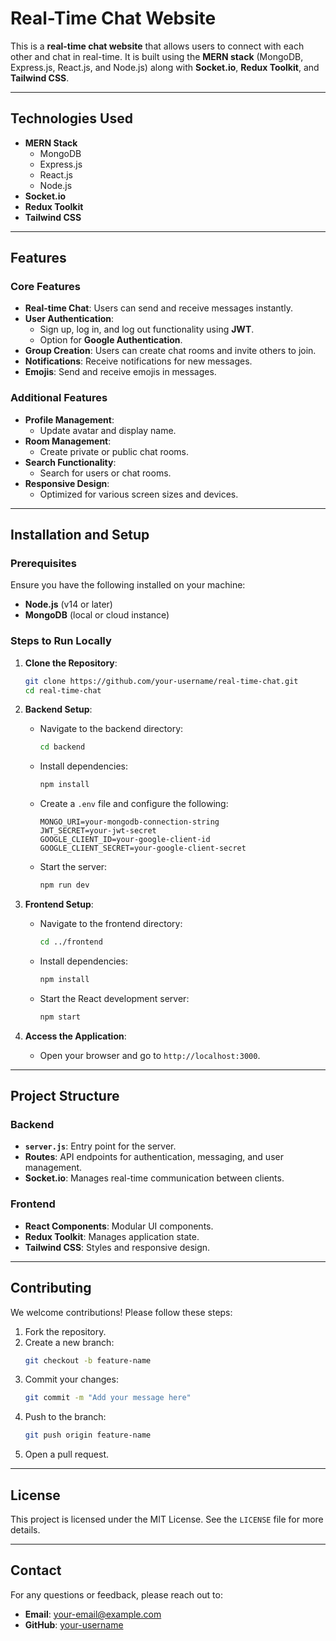 # Real-Time Chat Website

This is a **real-time chat website** that allows users to connect with each other and chat in real-time. It is built using the **MERN stack** (MongoDB, Express.js, React.js, and Node.js) along with **Socket.io**, **Redux Toolkit**, and **Tailwind CSS**.

---

## Technologies Used
- **MERN Stack**
  - MongoDB
  - Express.js
  - React.js
  - Node.js
- **Socket.io**
- **Redux Toolkit**
- **Tailwind CSS**

---

## Features

### Core Features
- **Real-time Chat**: Users can send and receive messages instantly.
- **User Authentication**:
  - Sign up, log in, and log out functionality using **JWT**.
  - Option for **Google Authentication**.
- **Group Creation**: Users can create chat rooms and invite others to join.
- **Notifications**: Receive notifications for new messages.
- **Emojis**: Send and receive emojis in messages.

### Additional Features
- **Profile Management**:
  - Update avatar and display name.
- **Room Management**:
  - Create private or public chat rooms.
- **Search Functionality**:
  - Search for users or chat rooms.
- **Responsive Design**:
  - Optimized for various screen sizes and devices.

---

## Installation and Setup

### Prerequisites
Ensure you have the following installed on your machine:
- **Node.js** (v14 or later)
- **MongoDB** (local or cloud instance)

### Steps to Run Locally

1. **Clone the Repository**:
   ```bash
   git clone https://github.com/your-username/real-time-chat.git
   cd real-time-chat
   ```

2. **Backend Setup**:
   - Navigate to the backend directory:
     ```bash
     cd backend
     ```
   - Install dependencies:
     ```bash
     npm install
     ```
   - Create a `.env` file and configure the following:
     ```env
     MONGO_URI=your-mongodb-connection-string
     JWT_SECRET=your-jwt-secret
     GOOGLE_CLIENT_ID=your-google-client-id
     GOOGLE_CLIENT_SECRET=your-google-client-secret
     ```
   - Start the server:
     ```bash
     npm run dev
     ```

3. **Frontend Setup**:
   - Navigate to the frontend directory:
     ```bash
     cd ../frontend
     ```
   - Install dependencies:
     ```bash
     npm install
     ```
   - Start the React development server:
     ```bash
     npm start
     ```

4. **Access the Application**:
   - Open your browser and go to `http://localhost:3000`.

---

## Project Structure

### Backend
- **`server.js`**: Entry point for the server.
- **Routes**: API endpoints for authentication, messaging, and user management.
- **Socket.io**: Manages real-time communication between clients.

### Frontend
- **React Components**: Modular UI components.
- **Redux Toolkit**: Manages application state.
- **Tailwind CSS**: Styles and responsive design.

---

## Contributing

We welcome contributions! Please follow these steps:

1. Fork the repository.
2. Create a new branch:
   ```bash
   git checkout -b feature-name
   ```
3. Commit your changes:
   ```bash
   git commit -m "Add your message here"
   ```
4. Push to the branch:
   ```bash
   git push origin feature-name
   ```
5. Open a pull request.

---

## License

This project is licensed under the MIT License. See the `LICENSE` file for more details.

---

## Contact

For any questions or feedback, please reach out to:
- **Email**: your-email@example.com
- **GitHub**: [your-username](https://github.com/your-username)

